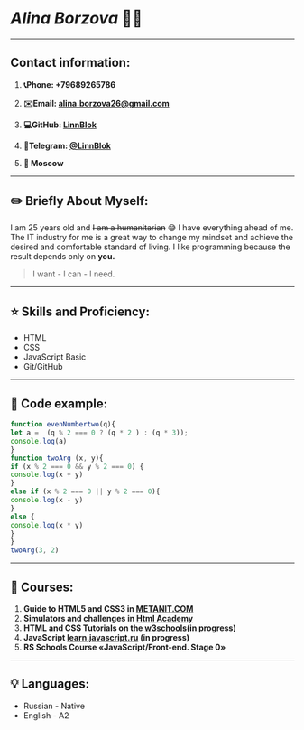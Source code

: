 # *Alina Borzova* :woman_student: #
************************
## Contact information: ##

1. **:telephone_receiver:Phone: +79689265786**

2. **:envelope:Email:  alina.borzova26@gmail.com**

3. **:computer:GitHub: [LinnBlok](https://github.com/LinnBlok)**

4. **:iphone:Telegram: [@LinnBlok](https://t.me/LinnBlok)**
5. **:round_pushpin: Moscow**

**********************

## :pencil2: Briefly About Myself: ##

I am 25 years old and ~~I am a humanitarian~~ :sweat_smile: I have everything ahead of me.
The IT industry for me is a great way to change my mindset and achieve the desired and comfortable standard of living. I like programming because the result depends only on **you.**
>I want - I can - I need.


****************************************
## :star: Skills and Proficiency: ##
* HTML
* CSS
* JavaScript Basic
* Git/GitHub


*******************************

## :paperclip: Code example: ##
```javascript
function evenNumbertwo(q){
let a =  (q % 2 === 0 ? (q * 2 ) : (q * 3));
console.log(a)
}
function twoArg (x, y){
if (x % 2 === 0 && y % 2 === 0) {
console.log(x + y)
}
else if (x % 2 === 0 || y % 2 === 0){
console.log(x - y)
}
else {
console.log(x * y)
}
}
twoArg(3, 2)
```
*******************************

## :medal_sports: Courses: ##
1. **Guide to HTML5 and CSS3 in [METANIT.COM](https://metanit.com)**
2. **Simulators and challenges in [Html Academy](https://htmlacademy.ru)**
3. **HTML and CSS Tutorials on the [w3schools](https://www.w3schools.com/html/default.asp)(in progress)**
4. **JavaScript [learn.javascript.ru](https://learn.javascript.ru/) (in progress)**
5. **RS Schools Course «JavaScript/Front-end. Stage 0»**

*******************************
## :bulb: Languages: ##

* Russian - Native
* English - A2 
